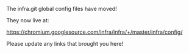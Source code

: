 The infra.git global config files have moved!

They now live at:

  https://chromium.googlesource.com/infra/infra/+/master/infra/config/

Please update any links that brought you here!
